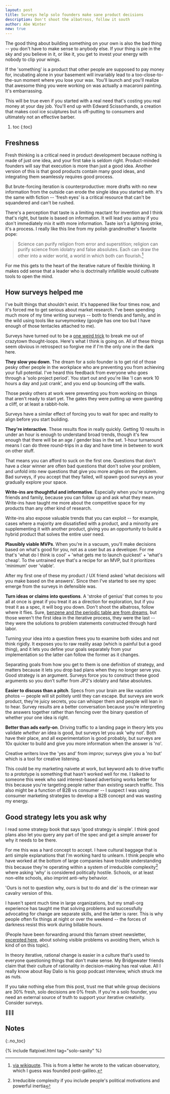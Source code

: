 ```yaml
---
layout: post
title: Surveys help solo founders make sane product decisions
description: Don't shoot the albatross, follow it south
author: Abe Winter
new: true
---
```


The good thing about building something on your own is also the bad thing -- you don't have to make sense to anybody else.
If your thing is pie in the sky and you believe in it, or like it, you get to invest your energy with nobody to clip your wings.

If the 'something' is a product that other people are supposed to pay money for, incubating alone in your basement will invariably lead to a too-close-to-the-sun moment where you lose your wax.
You'll launch and you'll realize that awesome thing you were working on was actually a macaroni painting.
It's embarrassing.

This will be true even if you started with a real need that's costing you real money at your day job.
You'll end up with Edward Scissorhands, a creation that makes cool ice sculptures but is off-putting to consumers and ultimately not an effective barber.

1. toc
{:toc}

## Freshness

Fresh thinking is a critical need in product development because nothing is made of just one idea, and your first take is seldom right.
Product-minded founders will say that execution is more than just a good idea.
Another version of this is that good products contain many good ideas, and integrating them seamlessly requires good process.

But brute-forcing iteration is counterproductive: more drafts with no new information from the outside can erode the single idea you started with.
It's the same with fiction -- 'fresh eyes' is a critical resource that can't be squandered and can't be rushed.

There's a perception that taste is a limiting reactant for invention and I think that's right, but taste is based on information.
It will lead you astray if you don't immediately mix it with more information.
Taste isn't a lightning strike, it's a process.
I really like this line from my polish grandmother's favorite pope:

> Science can purify religion from error and superstition; religion can purify science from idolatry and false absolutes. Each can draw the other into a wider world, a world in which both can flourish.[^jp2]

[^jp2]: [via wikiquote](https://en.wikiquote.org/wiki/John_Paul_II). This is from a letter he wrote to the vatican observatory, which I guess was founded post-galileo.

For me this gets to the heart of the iterative nature of flexible thinking.
It makes odd sense that a leader who is doctrinally infallible would cultivate tools to open the mind.

## How surveys helped me

I've built things that shouldn't exist.
It's happened like four times now, and it's forced me to get serious about market research.
I've been spending much more of my time writing surveys -- both to friends and family, and in the wild using tools like surveymonkey (google has one too but I have enough of those tentacles attached to me).

Surveys have turned out to be a [one weird trick](https://en.wikipedia.org/wiki/One_weird_trick_advertisements) to break me out of crazytown thought-loops.
Here's what I think is going on.
All of these things seem obvious in retrospect so forgive me if I'm the only one in the dark here.

**They slow you down**.
The dream for a solo founder is to get rid of those pesky other people in the workplace who are preventing you from achieving your full potential.
I've heard this feedback from everyone who goes through a 'solo project period'.
You start out and you're like 'I can work 10 hours a day and just crank', and you end up bouncing off the walls.

Those pesky others at work were preventing you from working on things that aren't ready to start yet.
The gates they were putting up were guarding a cliff, or at least a rabbit-hole.

Surveys have a similar effect of forcing you to wait for spec and reality to align before you start building.

**They're interactive**.
These results flow in really quickly.
Getting 10 results in under an hour is enough to understand broad trends, though it's few enough that there will be an age / gender bias in the set.
1-hour turnaround means I can do three round-trips in a day and have time in between to work on other stuff.

That means you can afford to suck on the first one.
Questions that don't have a clear winner are often bad questions that don't solve your problem, and unfold into new questions that give you more angles on the problem.
Bad surveys, if you accept that they failed, will spawn good surveys as your gradually explore your space.

**Write-ins are thoughtful and informative**.
Especially when you're surveying friends and family, because you can follow up and ask what they mean.
Write-ins have taught me more about the competitive space for my products than any other kind of research.

Write-ins also expose valuable trends that you can exploit -- for example, cases where a majority are dissatisfied with a product, and a minority are supplementing it with another product, giving you an opportunity to build a hybrid product that solves the entire user need.

**Plausibly viable MVPs**.
When you're in a vacuum, you'll make decisions based on what's good for you, not as a user but as a developer.
For me that's 'what do I think is cool' + 'what gets me to launch quickest' + 'what's cheap'.
To the untrained eye that's a recipe for an MVP, but it prioritizes 'minimum' over 'viable'.

After my first one of these my product / UX friend asked 'what decisions will you make based on the answers'.
Since then I've started to see my spec emerge from the surveys in defensible was.

**Turn ideas or claims into questions**.
A 'stroke of genius' that comes to you all at once is great if you treat it as a direction for exploration, but if you treat it as a spec, it will bog you down.
Don't shoot the albatross, follow where it flies.
Sure, [benzene and the periodic table are from dreams](https://en.wikipedia.org/wiki/List_of_dreams), but those weren't the first idea in the iterative process, they were the last -- they were the solutions to problem statements constructed through hard labor.

Turning your idea into a question frees you to examine both sides and not think rigidly.
It exposes you to raw reality asap (which is painful but a good thing), and it lets you define your goals separately from your implementation so the latter can follow the former as it changes.

Separating goals from how you get to them is one definition of strategy, and matters because it lets you drop bad plans when they no longer serve you.
Good strategy is an argument.
Surveys force you to construct these good arguments so you don't suffer from JP2's idolatry and false absolutes.

**Easier to discuss than a pitch**.
Specs from your brain are like vacation photos -- people will sit politely until they can escape.
But surveys are work product, they're juicy secrets, you can whisper them and people will lean in to hear.
Survey results are a better conversation because you're interpreting the answers together rather than fencing over the binary question of whether your one idea is right.

**Better than ads early-on**.
Driving traffic to a landing page in theory lets you validate *whether* an idea is good, but surveys let you ask 'why not'.
Both have their place, and all experimentation is good probably, but surveys are 10x quicker to build and give you more information when the answer is 'no'.

Creative writers love the 'yes and' from improv; surveys give you a 'no but' which is a tool for creative listening.

This could be my marketing naivete at work, but keyword ads to drive traffic to a prototype is something that hasn't worked well for me.
I talked to someone this week who said interest-based advertising works better for this because you're targeting people rather than existing search traffic.
This also might be a function of B2B vs consumer -- I suspect I was using consumer marketing strategies to develop a B2B concept and was wasting my energy.

## Good strategy lets you ask why

I read some strategy book that says 'good strategy is simple'.
I think good plans also let you query any part of the spec and get a simple answer for why it needs to be there.

For me this was a hard concept to accept.
I have cultural baggage that is anti simple explanations that I'm working hard to unlearn.
I think people who have worked at the bottom of large companies have trouble understanding this because they're operating within a system of irreducible complexity[^complexity] where asking 'why' is considered politically hostile.
Schools, or at least non-elite schools, also imprint anti-why behavior.

[^complexity]: Irreducible complexity if you include people's political motivations and powerful inertia

'Ours is not to question why, ours is but to do and die' is the crimean war cavalry version of this.

I haven't spent much time in large organizations, but my small-org experience has taught me that solving problems and successfully advocating for change are separate skills, and the latter is rarer.
This is why people often fix things at night or over the weekend -- the forces of darkness resist this work during billable hours.

(People have been forwarding around this farnam street newsletter, [excerpted here](http://www.lev.vc/fires/), about solving visible problems vs avoiding them, which is kind of on this topic).

In theory iterative, rational change is easier in a culture that's used to everyone questioning things that don't make sense.
My Bridgewater friends claim that their culture of rationality in decision-making has real value.
All I really know about Ray Dalio is his goop podcast interview, which struck me as nuts.

If you take nothing else from this post, trust me that while group decisions are 30% fresh, solo decisions are 0% fresh.
If you're a solo founder, you need an external source of truth to support your iterative creativity.
Consider surveys.

🍅🍅🍅

## Notes
{:.no_toc}

{% include flatpixel.html tag="solo-sanity" %}
